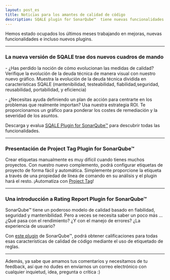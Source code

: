 ```yaml
---
layout: post_es
title: Noticias para los amantes de calidad de código
description: SQALE plugin for SonarQube™  tiene nuevas funcionalidades para gestionar la deuda técnica. También hemos añadido dos nuevos plugins para sonar a nuestro portfolio - Project Tag y Rating Report incorporan funcionalidades avanzadas en el uso de etiquetas de SonarQube™
---
```


Hemos estado ocupados los últimos meses trabajando en mejoras, nuevas funcionalidades e incluso nuevos plugins.

---

### La nueva versión de SQALE trae dos nuevos cuadros de mando


\- ¿Has perdido la noción de cómo evolucionan las medidas de calidad? Verifique la evolución de la deuda técnica de manera visual con nuestro nuevo gráfico. Muestra la evolución de la deuda técnica dividida en características SQALE (mantenibilidad, testeabilidad, fiabilidad,seguridad, reusabilidad, portabilidad, y eficiencia)
 
\- ¿Necesitas ayuda definiendo un plan de acción para centrarte en los problemas que realmente importan? Usa nuestra estrategia ROI. Te proporcionamos un gráfico para ponderar los costes de remediación y la severidad de los asuntos. 

Descarga y evalua [SQALE Plugin for SonarQube™](https://www.bitegarden.com/es/sonarqube-sqale) para descubrir todas las funcionalidades. 

---

### Presentación de Project Tag Plugin for SonarQube™

Crear etiquetas manualmente es muy difícil cuando tienes muchos proyectos. Con nuestro nuevo complemento, podrá configurar etiquetas de proyecto de forma fácil y automática. Simplemente proporcione la etiqueta a través de una propiedad de línea de comando en su análisis y el plugin hará el resto.
¡Automatiza con [Project Tag](https://www.bitegarden.com/es/sonarqube-project-tag)! 

---

### Una introducción a Rating Report Plugin for SonarQube™

SonarQube™ tiene un poderoso modelo de calidad basado en fiabilidad, seguridad y mantenibilidad. Pero a veces se necesita saber un poco más ... ¿Qué pasa con el rendimiento? ¿Y con el manejo de errores? ¿La experiencia de usuario?

Con [este plugin](https://www.bitegarden.com/es/sonarqube-rating) de SonarQube™, podrá obtener calificaciones para todas esas características de calidad de código mediante el uso de etiquetado de reglas.

---

Además, ya sabe que amamos tus comentarios y necesitamos de tu feedback, así que no dudes en enviarnos un correo electrónico con cualquier inquietud, idea, pregunta o crítica :)
